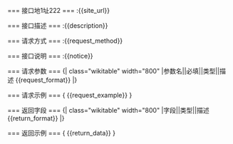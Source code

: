 === 接口地1址222 === 
:{{site_url}}

=== 接口描述 === 
:{{description}}

=== 请求方式 === 
:{{request_method}}

=== 接口说明 === 
:{{notice}}

=== 请求参数 === 
{| class="wikitable" width="800"
|参数名||必填||类型||描述
{{request_format}}
|}

=== 请求示例 === 
{
    {{request_example}}
}

=== 返回字段 === 
{| class="wikitable" width="800"
|字段||类型||描述
{{return_format}}
|}

=== 返回示例 === 
{
    {{return_data}}
}